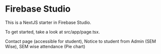 # Firebase Studio

This is a NextJS starter in Firebase Studio.

To get started, take a look at src/app/page.tsx.

Contact page (accessible for student), Notice to student from Admin (SEM Wise), SEM wise attendance (Pie chart)